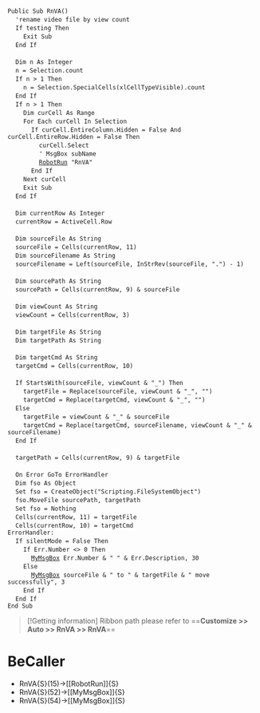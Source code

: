 &nbsp;  &nbsp;  &nbsp;  &nbsp;  
`Public Sub RnVA()`  
&nbsp;&nbsp;&nbsp;&nbsp;`'rename video file by view count`  
&nbsp;&nbsp;&nbsp;&nbsp;`If testing Then`  
&nbsp;&nbsp;&nbsp;&nbsp;&nbsp;&nbsp;&nbsp;&nbsp;`Exit Sub`  
&nbsp;&nbsp;&nbsp;&nbsp;`End If`  
&nbsp;  &nbsp;  &nbsp;  &nbsp;  
&nbsp;&nbsp;&nbsp;&nbsp;`Dim n As Integer`  
&nbsp;&nbsp;&nbsp;&nbsp;`n = Selection.count`  
&nbsp;&nbsp;&nbsp;&nbsp;`If n > 1 Then`  
&nbsp;&nbsp;&nbsp;&nbsp;&nbsp;&nbsp;&nbsp;&nbsp;`n = Selection.SpecialCells(xlCellTypeVisible).count`  
&nbsp;&nbsp;&nbsp;&nbsp;`End If`  
&nbsp;&nbsp;&nbsp;&nbsp;`If n > 1 Then`  
&nbsp;&nbsp;&nbsp;&nbsp;&nbsp;&nbsp;&nbsp;&nbsp;`Dim curCell As Range`  
&nbsp;&nbsp;&nbsp;&nbsp;&nbsp;&nbsp;&nbsp;&nbsp;`For Each curCell In Selection`  
&nbsp;&nbsp;&nbsp;&nbsp;&nbsp;&nbsp;&nbsp;&nbsp;&nbsp;&nbsp;&nbsp;&nbsp;`If curCell.EntireColumn.Hidden = False And curCell.EntireRow.Hidden = False Then`  
&nbsp;&nbsp;&nbsp;&nbsp;&nbsp;&nbsp;&nbsp;&nbsp;&nbsp;&nbsp;&nbsp;&nbsp;&nbsp;&nbsp;&nbsp;&nbsp;`curCell.Select`  
&nbsp;&nbsp;&nbsp;&nbsp;&nbsp;&nbsp;&nbsp;&nbsp;&nbsp;&nbsp;&nbsp;&nbsp;&nbsp;&nbsp;&nbsp;&nbsp;`' MsgBox subName`  
&nbsp;&nbsp;&nbsp;&nbsp;&nbsp;&nbsp;&nbsp;&nbsp;&nbsp;&nbsp;&nbsp;&nbsp;&nbsp;&nbsp;&nbsp;&nbsp;[`RobotRun`](RobotRun)` "RnVA"`  
&nbsp;&nbsp;&nbsp;&nbsp;&nbsp;&nbsp;&nbsp;&nbsp;&nbsp;&nbsp;&nbsp;&nbsp;`End If`  
&nbsp;&nbsp;&nbsp;&nbsp;&nbsp;&nbsp;&nbsp;&nbsp;`Next curCell`  
&nbsp;&nbsp;&nbsp;&nbsp;&nbsp;&nbsp;&nbsp;&nbsp;`Exit Sub`  
&nbsp;&nbsp;&nbsp;&nbsp;`End If`  
&nbsp;  &nbsp;  &nbsp;  &nbsp;  
&nbsp;&nbsp;&nbsp;&nbsp;`Dim currentRow As Integer`  
&nbsp;&nbsp;&nbsp;&nbsp;`currentRow = ActiveCell.Row`  
&nbsp;  &nbsp;  &nbsp;  &nbsp;  
&nbsp;&nbsp;&nbsp;&nbsp;`Dim sourceFile As String`  
&nbsp;&nbsp;&nbsp;&nbsp;`sourceFile = Cells(currentRow, 11)`  
&nbsp;&nbsp;&nbsp;&nbsp;`Dim sourceFilename As String`  
&nbsp;&nbsp;&nbsp;&nbsp;`sourceFilename = Left(sourceFile, InStrRev(sourceFile, ".") - 1)`  
&nbsp;  &nbsp;  &nbsp;  &nbsp;  
&nbsp;&nbsp;&nbsp;&nbsp;`Dim sourcePath As String`  
&nbsp;&nbsp;&nbsp;&nbsp;`sourcePath = Cells(currentRow, 9) & sourceFile`  
&nbsp;  &nbsp;  &nbsp;  &nbsp;  
&nbsp;&nbsp;&nbsp;&nbsp;`Dim viewCount As String`  
&nbsp;&nbsp;&nbsp;&nbsp;`viewCount = Cells(currentRow, 3)`  
&nbsp;  &nbsp;  &nbsp;  &nbsp;  
&nbsp;&nbsp;&nbsp;&nbsp;`Dim targetFile As String`  
&nbsp;&nbsp;&nbsp;&nbsp;`Dim targetPath As String`  
&nbsp;  &nbsp;  &nbsp;  &nbsp;  
&nbsp;&nbsp;&nbsp;&nbsp;`Dim targetCmd As String`  
&nbsp;&nbsp;&nbsp;&nbsp;`targetCmd = Cells(currentRow, 10)`  
&nbsp;  &nbsp;  &nbsp;  &nbsp;  
&nbsp;&nbsp;&nbsp;&nbsp;`If StartsWith(sourceFile, viewCount & "_") Then`  
&nbsp;&nbsp;&nbsp;&nbsp;&nbsp;&nbsp;&nbsp;&nbsp;`targetFile = Replace(sourceFile, viewCount & "_", "")`  
&nbsp;&nbsp;&nbsp;&nbsp;&nbsp;&nbsp;&nbsp;&nbsp;`targetCmd = Replace(targetCmd, viewCount & "_", "")`  
&nbsp;&nbsp;&nbsp;&nbsp;`Else`  
&nbsp;&nbsp;&nbsp;&nbsp;&nbsp;&nbsp;&nbsp;&nbsp;`targetFile = viewCount & "_" & sourceFile`  
&nbsp;&nbsp;&nbsp;&nbsp;&nbsp;&nbsp;&nbsp;&nbsp;`targetCmd = Replace(targetCmd, sourceFilename, viewCount & "_" & sourceFilename)`  
&nbsp;&nbsp;&nbsp;&nbsp;`End If`  
&nbsp;  &nbsp;  &nbsp;  &nbsp;  
&nbsp;&nbsp;&nbsp;&nbsp;`targetPath = Cells(currentRow, 9) & targetFile`  
&nbsp;  &nbsp;  &nbsp;  &nbsp;  
&nbsp;&nbsp;&nbsp;&nbsp;`On Error GoTo ErrorHandler`  
&nbsp;&nbsp;&nbsp;&nbsp;`Dim fso As Object`  
&nbsp;&nbsp;&nbsp;&nbsp;`Set fso = CreateObject("Scripting.FileSystemObject")`  
&nbsp;&nbsp;&nbsp;&nbsp;`fso.MoveFile sourcePath, targetPath`  
&nbsp;&nbsp;&nbsp;&nbsp;`Set fso = Nothing`  
&nbsp;&nbsp;&nbsp;&nbsp;`Cells(currentRow, 11) = targetFile`  
&nbsp;&nbsp;&nbsp;&nbsp;`Cells(currentRow, 10) = targetCmd`  
`ErrorHandler:`  
&nbsp;&nbsp;&nbsp;&nbsp;`If silentMode = False Then`  
&nbsp;&nbsp;&nbsp;&nbsp;&nbsp;&nbsp;&nbsp;&nbsp;`If Err.Number <> 0 Then`  
&nbsp;&nbsp;&nbsp;&nbsp;&nbsp;&nbsp;&nbsp;&nbsp;&nbsp;&nbsp;&nbsp;&nbsp;[`MyMsgBox`](MyMsgBox)` Err.Number & " " & Err.Description, 30`  
&nbsp;&nbsp;&nbsp;&nbsp;&nbsp;&nbsp;&nbsp;&nbsp;`Else`  
&nbsp;&nbsp;&nbsp;&nbsp;&nbsp;&nbsp;&nbsp;&nbsp;&nbsp;&nbsp;&nbsp;&nbsp;[`MyMsgBox`](MyMsgBox)` sourceFile & " to " & targetFile & " move successfully", 3`  
&nbsp;&nbsp;&nbsp;&nbsp;&nbsp;&nbsp;&nbsp;&nbsp;`End If`  
&nbsp;&nbsp;&nbsp;&nbsp;`End If`  
`End Sub`  


> [!Getting information]
> Ribbon path please refer to ==**Customize >> Auto >> RnVA >> RnVA**==


# BeCaller
- RnVA{S}(15)->[[RobotRun]]{S}
- RnVA{S}(52)->[[MyMsgBox]]{S}
- RnVA{S}(54)->[[MyMsgBox]]{S}

